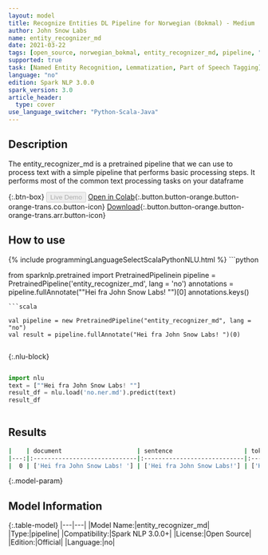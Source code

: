 ```yaml
---
layout: model
title: Recognize Entities DL Pipeline for Norwegian (Bokmal) - Medium
author: John Snow Labs
name: entity_recognizer_md
date: 2021-03-22
tags: [open_source, norwegian_bokmal, entity_recognizer_md, pipeline, "no"]
supported: true
task: [Named Entity Recognition, Lemmatization, Part of Speech Tagging]
language: "no"
edition: Spark NLP 3.0.0
spark_version: 3.0
article_header:
  type: cover
use_language_switcher: "Python-Scala-Java"
---
```


## Description

The entity_recognizer_md is a pretrained pipeline that we can use to process text with a simple pipeline that performs basic processing steps.
         It performs most of the common text processing tasks on your dataframe

{:.btn-box}
<button class="button button-orange" disabled>Live Demo</button>
[Open in Colab](https://colab.research.google.com/github/JohnSnowLabs/spark-nlp-workshop/blob/2da56c087da53a2fac1d51774d49939e05418e57/jupyter/annotation/english/explain-document-dl/Explain%20Document%20DL.ipynb){:.button.button-orange.button-orange-trans.co.button-icon}
[Download](https://s3.amazonaws.com/auxdata.johnsnowlabs.com/public/models/entity_recognizer_md_no_3.0.0_3.0_1616451623734.zip){:.button.button-orange.button-orange-trans.arr.button-icon}

## How to use



<div class="tabs-box" markdown="1">
{% include programmingLanguageSelectScalaPythonNLU.html %}
```python

from sparknlp.pretrained import PretrainedPipelinein
pipeline = PretrainedPipeline('entity_recognizer_md', lang = 'no')
annotations =  pipeline.fullAnnotate(""Hei fra John Snow Labs! "")[0]
annotations.keys()

```
```scala

val pipeline = new PretrainedPipeline("entity_recognizer_md", lang = "no")
val result = pipeline.fullAnnotate("Hei fra John Snow Labs! ")(0)


```

{:.nlu-block}
```python

import nlu
text = [""Hei fra John Snow Labs! ""]
result_df = nlu.load('no.ner.md').predict(text)
result_df
    
```
</div>

## Results

```bash
|    | document                     | sentence                    | token                                   | embeddings                   | ner                                   | entities            |
|---:|:-----------------------------|:----------------------------|:----------------------------------------|:-----------------------------|:--------------------------------------|:--------------------|
|  0 | ['Hei fra John Snow Labs! '] | ['Hei fra John Snow Labs!'] | ['Hei', 'fra', 'John', 'Snow', 'Labs!'] | [[0.1868100017309188,.,...]] | ['O', 'O', 'B-PER', 'I-PER', 'I-PER'] | ['John Snow Labs!'] |
```

{:.model-param}
## Model Information

{:.table-model}
|---|---|
|Model Name:|entity_recognizer_md|
|Type:|pipeline|
|Compatibility:|Spark NLP 3.0.0+|
|License:|Open Source|
|Edition:|Official|
|Language:|no|